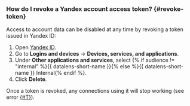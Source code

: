 ### How do I revoke a Yandex account access token? {#revoke-token}

Access to account data can be disabled at any time by revoking a token issued in Yandex ID:

1. Open [Yandex ID](https://passport.yandex.com).
1. Go to **Logins and devices** → **Devices, services, and applications**.
1. Under **Other applications and services**, select {% if audience != "internal" %}{{ datalens-short-name }}{% else %}{{ datalens-short-name }} Internal{% endif %}.
1. Click **Delete**.

Once a token is revoked, any connections using it will stop working (see error [{#T}](../../datalens/troubleshooting/errors/ERR-DS_API-SOURCE_ACCESS_DENIED-INVALID_TOKEN.md)).
